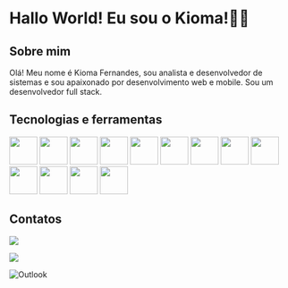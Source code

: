 # Hallo World! Eu sou o Kioma!👋🤓

## Sobre mim
Olá! Meu nome é Kioma Fernandes, sou analista e desenvolvedor de sistemas e sou apaixonado por desenvolvimento web e mobile. Sou um desenvolvedor full stack.

## Tecnologias e ferramentas
<div>

  <img width=50 heigth=50 src="https://cdn.jsdelivr.net/gh/devicons/devicon@latest/icons/javascript/javascript-plain.svg" />

  <img width=50 heigth=50 src="https://cdn.jsdelivr.net/gh/devicons/devicon@latest/icons/python/python-original.svg" />
  
   <img width=50 heigth=50  src="https://cdn.jsdelivr.net/gh/devicons/devicon@latest/icons/react/react-original.svg" />
   
  <img width=50 heigth=50 src="https://cdn.jsdelivr.net/gh/devicons/devicon@latest/icons/html5/html5-original.svg" />

  
  <img width=50 heigth=50 src="https://cdn.jsdelivr.net/gh/devicons/devicon@latest/icons/css3/css3-original.svg" />

 <img width=50 heigth=50 src="https://cdn.jsdelivr.net/gh/devicons/devicon@latest/icons/mysql/mysql-original-wordmark.svg" />

  <img width=50 heigth=50 src="https://cdn.jsdelivr.net/gh/devicons/devicon@latest/icons/postgresql/postgresql-original.svg" />

  <img width=50 heigth=50 src="https://cdn.jsdelivr.net/gh/devicons/devicon@latest/icons/sqlite/sqlite-original.svg" />

  <img width=50 heigth=50 src="https://cdn.jsdelivr.net/gh/devicons/devicon@latest/icons/nodejs/nodejs-original-wordmark.svg" />
   
   <img width=50 heigth=50  src="https://cdn.jsdelivr.net/gh/devicons/devicon@latest/icons/npm/npm-original-wordmark.svg" />
   
  <img width=50 heigth=50 src="https://cdn.jsdelivr.net/gh/devicons/devicon@latest/icons/github/github-original.svg" />

  <img width=50 heigth=50  src="https://cdn.jsdelivr.net/gh/devicons/devicon@latest/icons/git/git-original.svg" />
  
  <img width=50 heigth=50 src="https://cdn.jsdelivr.net/gh/devicons/devicon@latest/icons/vscode/vscode-original.svg" />
          
          
                
</div>

## Contatos

<div style="display:inline"> 
<a heref="![Gmail]"> <img src="https://img.shields.io/badge/Gmail-D14836?style=for-the-badge&logo=gmail&logoColor=white" /> </a>

<a heref="![LinkedIn]"><img src="https://img.shields.io/badge/linkedin-%230077B5.svg?style=for-the-badge&logo=linkedin&logoColor=white" /> </a>

![Outlook](https://img.shields.io/badge/Microsoft_Outlook-0078D4?style=for-the-badge&logo=microsoft-outlook&logoColor=white)

</div>



<!--
**kiomafernandes/kiomafernandes** is a ✨ _special_ ✨ repository because its `README.md` (this file) appears on your GitHub profile.

Here are some ideas to get you started:

- 🔭 I’m currently working on ...
- 🌱 I’m currently learning ...
- 👯 I’m looking to collaborate on ...
- 🤔 I’m looking for help with ...
- 💬 Ask me about ...
- 📫 How to reach me: ...
- 😄 Pronouns: ...
- ⚡ Fun fact: ...
-->
